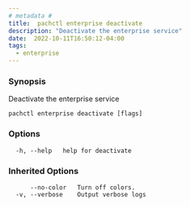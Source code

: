 ```yaml
---
# metadata # 
title:  pachctl enterprise deactivate
description: "Deactivate the enterprise service"
date:  2022-10-11T16:50:12-04:00
tags:
  - enterprise
---
```


### Synopsis

Deactivate the enterprise service

```
pachctl enterprise deactivate [flags]
```

### Options

```
  -h, --help   help for deactivate
```

### Inherited Options

```
      --no-color   Turn off colors.
  -v, --verbose    Output verbose logs
```

